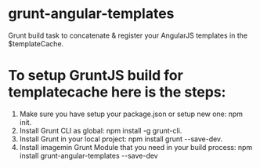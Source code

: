# grunt-angular-templates
Grunt build task to concatenate &amp; register your AngularJS templates in the $templateCache.

# To setup GruntJS build for templatecache here is the steps:

1. Make sure you have setup your package.json or setup new one: npm init.
2. Install Grunt CLI as global: npm install -g grunt-cli.
3. Install Grunt in your local project: npm install grunt --save-dev.
4. Install imagemin Grunt Module that you need in your build process: npm install grunt-angular-templates --save-dev
